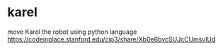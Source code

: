 # karel
move Karel the robot using python language
https://codeinplace.stanford.edu/cip3/share/Xb0e6bvcSUJcCUmsvlUd
